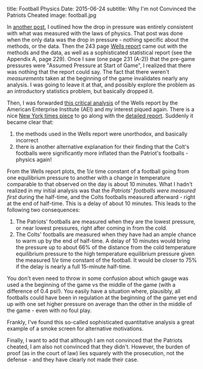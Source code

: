 title: Football Physics 
Date: 2015-06-24
subtitle: Why I'm not Convinced the Patriots Cheated
image: football.jpg

In [another post], I outlined how the drop in pressure was entirely consistent with what was measured with the laws of physics.  That post was done when the only data was the drop in pressure - nothing specific about the methods, or the data.  Then the 243 page [Wells report] came out with the methods and the data, as well as a sophisticated statistical report (see the Appendix A, page 229).  Once I saw (one page 231 (A-2)) that the pre-game pressures were "Assumed Pressure at Start of Game", I realized that there was nothing that the report could say.  The fact that there weren't *measurements* taken at the beginning of the game invalidates nearly any analysis.  I was going to leave it at that, and possibly explore the problem as an introductory statistics problem, but basically dropped it.  

Then, I was forwarded [this critical analysis] of the Wells report by the American Enterprise Institute (AEI) and my interest piqued again.  There is a nice [New York times piece] to go along with the [detailed report].  Suddenly it became clear that:

1. the methods used in the Wells report were unorthodox, and basically incorrect
2. there is another alternative explanation for their finding that the Colt's footballs were significantly more inflated than the Patriot's footballs - physics again!

From the Wells report plots, the $1/e$ time constant of a football going from one equilibrium pressure to another with a change in temperature comparable to that observed on the day is about 10 minutes.  What I hadn't realized in my initial analysis was that the *Patriots' footballs were measured first* during the half-time, and the Colts footballs measured afterward - right at the end of half-time.  This is a delay of about 10 minutes.  This leads to the following two consequences:

1. The Patriots' footballs are measured when they are the lowest pressure, or near lowest pressures, right after coming in from the cold.
2. The Colts' footballs are measured when they have had an ample chance to warm up by the end of half-time.  A delay of 10 minutes would bring the pressure up to about 66% of the distance from the cold temperature equilibrium pressure to the high temperature equilibrium pressure given the measured $1/e$ time constant of the football.  It would be closer to 75% if the delay is nearly a full 15-minute half-time.

You don't even need to throw in some confusion about which gauge was used a the beginning of the game vs the middle of the game (with a difference of 0.4 psi!).  You easily have a situation where, plausibly, all footballs could have been in regulation at the beginning of the game yet end up with one set higher pressure on average than the other in the middle of the game - even with no foul play. 

Frankly, I've found this so-called sophisticated quantitative analysis a great example of a smoke screen for alternative motivations.

Finally, I want to add that although I am not convinced that the Patriots cheated, I am also not convinced that they didn't.  However, the burden of proof (as in the court of law) lies squarely with the prosecution, not the defense - and they have clearly not made their case.


[another post]: {filename}deflate_football.md
[Wells report]: https://s3.amazonaws.com/s3.documentcloud.org/documents/2073728/ted-wells-report-deflategate.pdf
[this critical analysis]: https://www.aei.org/wp-content/uploads/2015/06/On-the-Wells-report.pdf
[New York times piece]: http://www.nytimes.com/2015/06/14/opinion/deflating-deflategate.html?_r=1
[detailed report]: https://www.aei.org/wp-content/uploads/2015/06/On-the-Wells-report.pdf

